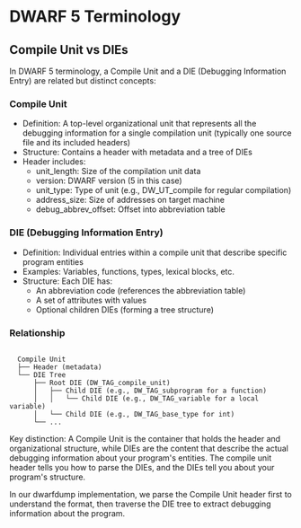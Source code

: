 # DWARF 5 Terminology


## Compile Unit vs DIEs
In DWARF 5 terminology, a Compile Unit and a DIE (Debugging Information Entry) are related but distinct concepts:

###  Compile Unit

  - Definition: A top-level organizational unit that represents all the debugging information for a single compilation unit
   (typically one source file and its included headers)
  - Structure: Contains a header with metadata and a tree of DIEs
  - Header includes:
    - unit_length: Size of the compilation unit data
    - version: DWARF version (5 in this case)
    - unit_type: Type of unit (e.g., DW_UT_compile for regular compilation)
    - address_size: Size of addresses on target machine
    - debug_abbrev_offset: Offset into abbreviation table

###  DIE (Debugging Information Entry)

  - Definition: Individual entries within a compile unit that describe specific program entities
  - Examples: Variables, functions, types, lexical blocks, etc.
  - Structure: Each DIE has:
    - An abbreviation code (references the abbreviation table)
    - A set of attributes with values
    - Optional children DIEs (forming a tree structure)

### Relationship

```

  Compile Unit
  ├── Header (metadata)
  └── DIE Tree
      ├── Root DIE (DW_TAG_compile_unit)
      │   ├── Child DIE (e.g., DW_TAG_subprogram for a function)
      │   │   └── Child DIE (e.g., DW_TAG_variable for a local variable)
      │   └── Child DIE (e.g., DW_TAG_base_type for int)
      └── ...

```
  Key distinction: A Compile Unit is the container that holds the header and organizational structure, while DIEs are the content that describe the actual debugging information about your program's entities. The compile unit header tells you how to parse the DIEs, and the DIEs tell you about your program's structure.

  In our dwarfdump implementation, we parse the Compile Unit header first to understand the format, then traverse the DIE tree to extract debugging information about the program.